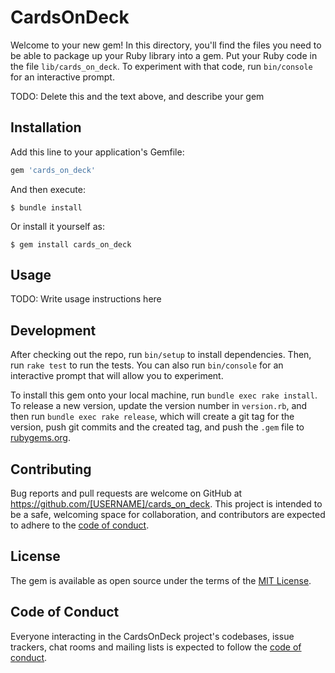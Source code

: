 # CardsOnDeck

Welcome to your new gem! In this directory, you'll find the files you need to be able to package up your Ruby library into a gem. Put your Ruby code in the file `lib/cards_on_deck`. To experiment with that code, run `bin/console` for an interactive prompt.

TODO: Delete this and the text above, and describe your gem

## Installation

Add this line to your application's Gemfile:

```ruby
gem 'cards_on_deck'
```

And then execute:

    $ bundle install

Or install it yourself as:

    $ gem install cards_on_deck

## Usage

TODO: Write usage instructions here

## Development

After checking out the repo, run `bin/setup` to install dependencies. Then, run `rake test` to run the tests. You can also run `bin/console` for an interactive prompt that will allow you to experiment.

To install this gem onto your local machine, run `bundle exec rake install`. To release a new version, update the version number in `version.rb`, and then run `bundle exec rake release`, which will create a git tag for the version, push git commits and the created tag, and push the `.gem` file to [rubygems.org](https://rubygems.org).

## Contributing

Bug reports and pull requests are welcome on GitHub at https://github.com/[USERNAME]/cards_on_deck. This project is intended to be a safe, welcoming space for collaboration, and contributors are expected to adhere to the [code of conduct](https://github.com/[USERNAME]/cards_on_deck/blob/master/CODE_OF_CONDUCT.md).

## License

The gem is available as open source under the terms of the [MIT License](https://opensource.org/licenses/MIT).

## Code of Conduct

Everyone interacting in the CardsOnDeck project's codebases, issue trackers, chat rooms and mailing lists is expected to follow the [code of conduct](https://github.com/[USERNAME]/cards_on_deck/blob/master/CODE_OF_CONDUCT.md).
